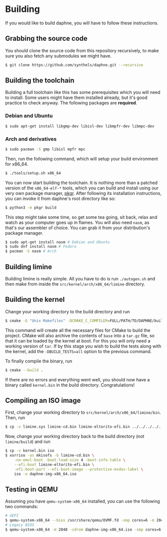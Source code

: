 # Building

If you would like to build daphne, you will have to follow these instructions.

## Grabbing the source code

You should clone the source code from this repository recursively, to make sure you also fetch any submodules we might have.

```sh
$ git clone https://github.com/synthels/daphne.git --recursive
```

## Building the toolchain

Building a full toolchain like this has some prerequisites which you will need to install. Some users might have them installed already, but it's good practice to check anyway. The following packages are **required**.

### Debian and Ubuntu

```sh
$ sudo apt-get install libgmp-dev libisl-dev libmpfr-dev libmpc-dev
```

### Arch and derivatives

```sh
$ sudo pacman -S gmp libisl mpfr mpc
```

Then, run the following command, which will setup your build environment for x86_64.

```sh
$ ./tools/setup.sh x86_64
```

You can now start building the toolchain. It is nothing more than a patched version of the `x86_64-elf-*` tools, which you can build and install using our very own package manager, [pkgr](https://github.com/synthels/pkgr). After following its installation instructions, you can invoke it from daphne's root directory like so:

```sh
$ python3 -m pkgr build
```

This step might take some time, so get some tea going, sit back, relax and watch as your computer goes up in flames. You will also need `nasm`, as that's our assembler of choice. You can grab it from your distribution's package manager.

```sh
$ sudo apt-get install nasm # Debian and Ubuntu
$ sudo dnf install nasm # Fedora
$ pacman -S nasm # Arch
```

## Building limine

Building limine is really simple. All you have to do is run `./autogen.sh` and then make from inside the `src/kernel/arch/x86_64/limine` directory.

## Building the kernel

Change your working directory to the build directory and run

```sh
$ cmake -G "Unix Makefiles" -DCMAKE_C_COMPILER=FULL/PATH/TO/DAPHNE/build/bin/bin/x86_64-forbia-gcc -DCMAKE_TOOLCHAIN_FILE=cmake/x86.cmake -DARCH=x86_64 ..
```

This command will create all the necessary files for CMake to build the project. CMake will also archive the contents of `base` into a `tar.gz` file, so that it can be loaded by the kernel at boot. For this you will only need a working version of `tar`. If by this stage you wish to build the tests along with the kernel, add the `-DBUILD_TESTS=all` option to the previous command.

To finally compile the binary, run

```sh
$ cmake --build .
```

If there are no errors and everything went well, you should now have a binary called `kernel.bin` in the build directory. Congratulations!

## Compiling an ISO image

First, change your working directory to `src/kernel/arch/x86_64/limine/bin`. Then, run

```sh
$ cp -v limine.sys limine-cd.bin limine-eltorito-efi.bin ../../../../../../build/iso/
```

Now, change your working directory back to the build directory (not `limine/build`) and run

```sh
$ cp -v kernel.bin iso
$ xorriso -as mkisofs -b limine-cd.bin \
    -no-emul-boot -boot-load-size 4 -boot-info-table \
    --efi-boot limine-eltorito-efi.bin \
    -efi-boot-part --efi-boot-image --protective-msdos-label \
    iso -o daphne-img-x86_64.iso
```

## Testing in QEMU

Assuming you have `qemu-system-x86_64` installed, you can use the following two commands:

```sh
# UEFI
$ qemu-system-x86_64 --bios /usr/share/qemu/OVMF.fd -smp cores=6 -m 2048 -cdrom daphne-img-x86_64.iso
# Legacy BIOS
$ qemu-system-x86_64 -m 2048 -cdrom daphne-img-x86_64.iso -smp cores=6
```
